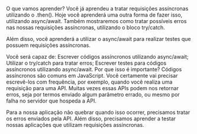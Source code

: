 O que vamos aprender?
Você já aprendeu a tratar requisições assíncronas utilizando o
 .then(). Hoje você aprenderá uma outra forma de fazer isso, 
 utilizando async/await. Também mostraremos como tratar possíveis
  erros nas nossas requisições assíncronas, utilizando o bloco try/catch.

Além disso, você aprenderá a utilizar o async/await para realizar testes que possuem requisições assíncronas.

Você será capaz de:
Escrever códigos assíncronos utilizando async/await;
Utilizar o try/catch para tratar erros;
Escrever testes para códigos assíncronos utilizando async/await.
Por que isso é importante?
Códigos assíncronos são comuns em JavaScript. Você certamente vai precisar escrevê-los com 
frequência, por exemplo, quando você realiza uma requisição para uma API. Muitas vezes essas
 APIs podem nos retornar erros, seja por termos enviado algum parâmetro errado, ou mesmo por 
 falha no servidor que hospeda a API.

Para a nossa aplicação não quebrar quando isso ocorrer, precisamos tratar os erros enviados pela 
API. Além disso, precisamos aprender a testar nossas aplicações que utilizam requisições assíncronas.